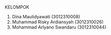 KELOMPOK
1. Dina Maulidyawati         (3012310008)
2. Muhammad Risky Ardiansyah (3012310026)
3. Mohammad Arlyano Swandaru (3012310044)
